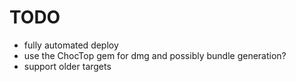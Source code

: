 TODO
====

*  fully automated deploy
*  use the ChocTop gem for dmg and possibly bundle generation?
*  support older targets